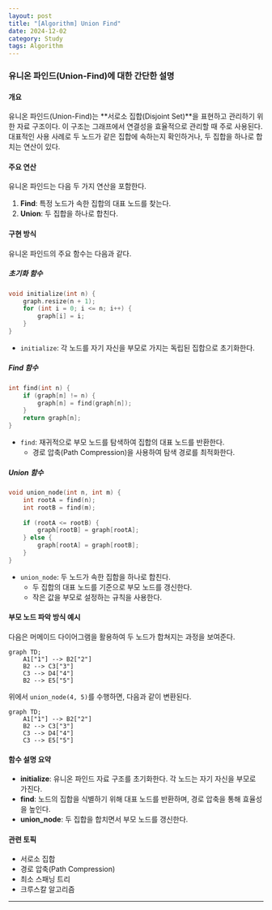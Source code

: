 ```yaml
---
layout: post
title: "[Algorithm] Union Find"
date: 2024-12-02
category: Study
tags: Algorithm
---
```


### 유니온 파인드(Union-Find)에 대한 간단한 설명

#### 개요  
유니온 파인드(Union-Find)는 **서로소 집합(Disjoint Set)**을 표현하고 관리하기 위한 자료 구조이다. 이 구조는 그래프에서 연결성을 효율적으로 관리할 때 주로 사용된다. 대표적인 사용 사례로 두 노드가 같은 집합에 속하는지 확인하거나, 두 집합을 하나로 합치는 연산이 있다.  

#### 주요 연산  
유니온 파인드는 다음 두 가지 연산을 포함한다.  
1. **Find**: 특정 노드가 속한 집합의 대표 노드를 찾는다.  
2. **Union**: 두 집합을 하나로 합친다.  

#### 구현 방식  
유니온 파인드의 주요 함수는 다음과 같다.  

##### 초기화 함수  
```cpp
void initialize(int n) {
    graph.resize(n + 1);
    for (int i = 0; i <= n; i++) {
        graph[i] = i;
    }
}
```  
- `initialize`: 각 노드를 자기 자신을 부모로 가지는 독립된 집합으로 초기화한다.

##### Find 함수  
```cpp
int find(int n) {
    if (graph[n] != n) {
        graph[n] = find(graph[n]);
    }
    return graph[n];
}
```  
- `find`: 재귀적으로 부모 노드를 탐색하여 집합의 대표 노드를 반환한다.  
  - 경로 압축(Path Compression)을 사용하여 탐색 경로를 최적화한다.

##### Union 함수  
```cpp
void union_node(int n, int m) {
    int rootA = find(n);
    int rootB = find(m);
    
    if (rootA <= rootB) {
        graph[rootB] = graph[rootA];
    } else {
        graph[rootA] = graph[rootB];
    }
}
```  
- `union_node`: 두 노드가 속한 집합을 하나로 합친다.  
  - 두 집합의 대표 노드를 기준으로 부모 노드를 갱신한다.  
  - 작은 값을 부모로 설정하는 규칙을 사용한다.

#### 부모 노드 파악 방식 예시  
다음은 머메이드 다이어그램을 활용하여 두 노드가 합쳐지는 과정을 보여준다.  

```mermaid
graph TD;
    A1["1"] --> B2["2"]
    B2 --> C3["3"]
    C3 --> D4["4"]
    B2 --> E5["5"]
```

위에서 `union_node(4, 5)`를 수행하면, 다음과 같이 변환된다.  

```mermaid
graph TD;
    A1["1"] --> B2["2"]
    B2 --> C3["3"]
    C3 --> D4["4"]
    C3 --> E5["5"]
```

#### 함수 설명 요약  
- **initialize**: 유니온 파인드 자료 구조를 초기화한다. 각 노드는 자기 자신을 부모로 가진다.  
- **find**: 노드의 집합을 식별하기 위해 대표 노드를 반환하며, 경로 압축을 통해 효율성을 높인다.  
- **union_node**: 두 집합을 합치면서 부모 노드를 갱신한다.  

#### 관련 토픽  
- 서로소 집합  
- 경로 압축(Path Compression)  
- 최소 스패닝 트리  
- 크루스칼 알고리즘  

---